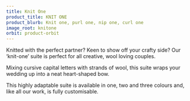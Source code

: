```yaml
---
title: Knit One
product_title: KNIT ONE
product_blurb: Knit one, purl one, nip one, curl one
image_root: knitone
orbit: product-orbit
---
```


Knitted with the perfect partner? Keen to show off your crafty side? Our ‘knit-one’ suite is perfect for all creative, wool loving couples. 

Mixing cursive capital letters with strands of wool, this suite wraps your wedding up into a neat heart-shaped bow. 

This highly adaptable suite is available in one, two and three colours and, like all our work, is fully customisable.
